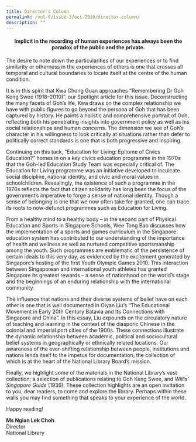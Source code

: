 ```yaml
---
title: Director's Column
permalink: /vol-6/issue-3/oct-2010/director-column/
description: ""
---
```

#### <center>Implicit in the recording of human experiences has always been the paradox of the public and the private.</center>
 
The desire to note down the particularities of our experiences or to find similarity or otherness in the experiences of others is one that crosses all temporal and cultural boundaries to locate itself at the centre of the human condition.

It is in this spirit that Kwa Chong Guan approaches “Remembering Dr Goh Keng Swee (1918–2010)”, our Spotlight article for this issue. Deconstructing the many facets of Goh’s life, Kwa draws on the complex relationship we have with public figures to go beyond the persona of Goh that has been captured by history. He paints a holistic and comprehensive portrait of Goh, reflecting both his penetrating insights into government policy as well as his social relationships and human concerns. The dimension we see of Goh’s character in his willingness to look critically at situations rather than defer to politically correct standards is one that is both progressive and inspiring.

Continuing on this tack, “Education for Living: Epitome of Civics Education?” homes in on a key civics education programme in the 1970s that the Goh-led Education Study Team was especially critical of. The Education for Living programme was an initiative developed to inculcate social discipline, national identity, and civic and moral values in schoolchildren. Revealingly, the existence of such a programme in the 1970s reflects the fact that citizen solidarity has long been the focus of the government’s imperative to forge a sense of national identity. Though a sense of belonging is one that we now often take for granted, one can trace its roots to now-defunct programmes such as Education for Living.

From a healthy mind to a healthy body – in the second part of Physical Education and Sports in Singapore Schools, Wee Tong Bao discusses how the implementation of a sports and games curriculum in the Singapore education system has contributed to our understanding of the importance of health and wellness as well as nurtured competitive sportsmanship among the youth. Such programmes are emblematic of the persistence of certain ideals to this very day, as evidenced by the excitement generated by Singapore’s hosting of the first Youth Olympic Games 2010. This interaction between Singaporean and international youth athletes has granted Singapore its greatest rewards – a sense of nationhood on the world’s stage and the beginnings of an enduring relationship with the international community.

The influence that nations and their diverse systems of belief have on each other is one that is well documented in Oiyan Liu’s “The Educational Movement in Early 20th Century Batavia and Its Connections with Singapore and China”. In this essay, Liu expounds on the circulatory nature of teaching and learning in the context of the diasporic Chinese in the colonial and imperial port cities of the 1900s. These connections illustrate the dynamic relationship between academic, political and sociocultural belief systems in geographically or ethnically related locations. Our awareness of the ever-shifting relationship between people, institutions and nations lends itself to the impetus for documentation, the collection of which is at the heart of the National Library Board’s mission.

Finally, we highlight some of the materials in the National Library’s vast collection: a selection of publications relating to Goh Keng Swee, and *Willis’ Singapore Guide* (1936). These collection highlights are an open invitation to you, dear readers, to come and explore the library. Perhaps within these walls you may find something that speaks to your experience of the world.

Happy reading!


<b>Ms Ngian Lek Choh</b><br> Director<br> National Library